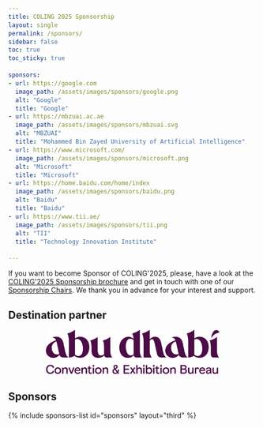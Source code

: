 ```yaml
---
title: COLING 2025 Sponsorship
layout: single
permalink: /sponsors/
sidebar: false
toc: true
toc_sticky: true

sponsors:
- url: https://google.com
  image_path: /assets/images/sponsors/google.png
  alt: "Google"
  title: "Google"
- url: https://mbzuai.ac.ae
  image_path: /assets/images/sponsors/mbzuai.svg
  alt: "MBZUAI"
  title: "Mohammed Bin Zayed University of Artificial Intelligence"
- url: https://www.microsoft.com/
  image_path: /assets/images/sponsors/microsoft.png
  alt: "Microsoft"
  title: "Microsoft"
- url: https://home.baidu.com/home/index
  image_path: /assets/images/sponsors/baidu.png
  alt: "Baidu"
  title: "Baidu"
- url: https://www.tii.ae/
  image_path: /assets/images/sponsors/tii.png
  alt: "TII"
  title: "Technology Innovation Institute"

---
```


If you want to become Sponsor of COLING'2025, please, have a look at the [COLING'2025 Sponsorship brochure](https://coling2025.org/downloads/sponsorship.pdf) and get in touch with one of our [Sponsorship Chairs](mailto:coling2025.sponsorship@mbzuai.ac.ae). We thank you in advance for your interest and support.

## Destination partner
<div style="text-align:center; margin-bottom: 30px;">
  <img src="/assets/images/partner/ADT_DescriptorLogo.png" style="max-width: 70%; height: auto;" />
</div>

## Sponsors

{% include sponsors-list id="sponsors" layout="third" %}